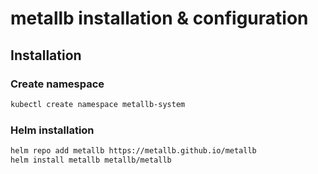 # metallb installation & configuration

## Installation

### Create namespace

```bash
kubectl create namespace metallb-system
```

### Helm installation
```bash
helm repo add metallb https://metallb.github.io/metallb
helm install metallb metallb/metallb
```

